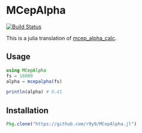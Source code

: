 # MCepAlpha

[![Build Status](https://travis-ci.org/r9y9/MCepAlpha.jl.svg?branch=master)](https://travis-ci.org/r9y9/MCepAlpha.jl)

This is a julia translation of [mcep_alpha_calc](https://bitbucket.org/happyalu/mcep_alpha_calc).

## Usage

```julia
using MCepAlpha
fs = 16000
alpha = mcepalpha(fs)

println(alpha) # 0.41
```

## Installation

```julia
Pkg.clone("https://github.com/r9y9/MCepAlpha.jl")
```
